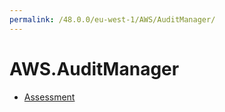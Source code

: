```yaml
---
permalink: /48.0.0/eu-west-1/AWS/AuditManager/
---
```


# AWS.AuditManager



* [Assessment](Assessment.md)